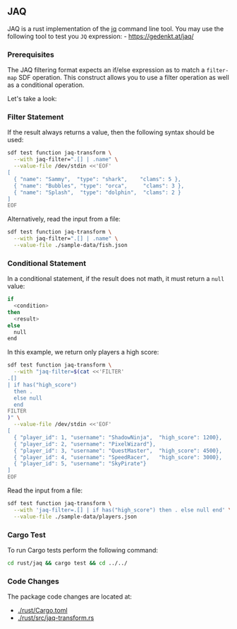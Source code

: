 ## JAQ

JAQ is a rust implementation of the [jq](https://stedolan.github.io/jq/) command line tool.
You may use the following tool to test you `JQ` expression: - https://gedenkt.at/jaq/

### Prerequisites

The JAQ filtering format expects an if/else expression as to match a `filter-map` SDF operation. This construct allows you to use a filter operation as well as a conditional operation. 

Let's take a look:

### Filter Statement

If the result always returns a value, then the following syntax should be used:

```bash
sdf test function jaq-transform \
  --with jaq-filter=".[] | .name" \
  --value-file /dev/stdin <<'EOF'
[
  { "name": "Sammy",  "type": "shark",    "clams": 5 },
  { "name": "Bubbles", "type": "orca",     "clams": 3 },
  { "name": "Splash",  "type": "dolphin",  "clams": 2 }
]
EOF
```

Alternatively, read the input from a file:

```bash
sdf test function jaq-transform \
  --with jaq-filter=".[] | .name" \
  --value-file ./sample-data/fish.json
```

### Conditional Statement

In a conditional statement, if the result does not math, it must return a `null` value:

```bash
if 
  <condition>
then 
  <result>
else 
  null
end
```

In this example, we return only players a high score:

```bash
sdf test function jaq-transform \
  --with "jaq-filter=$(cat <<'FILTER'
.[]
| if has("high_score") 
  then .
  else null
  end
FILTER
)" \
  --value-file /dev/stdin <<'EOF'
[
  { "player_id": 1, "username": "ShadowNinja",  "high_score": 1200},
  { "player_id": 2, "username": "PixelWizard"},
  { "player_id": 3, "username": "QuestMaster",  "high_score": 4500},
  { "player_id": 4, "username": "SpeedRacer",   "high_score": 3000},
  { "player_id": 5, "username": "SkyPirate"}
]
EOF
```

Read the input from a file:

```bash
sdf test function jaq-transform \
  --with 'jaq-filter=.[] | if has("high_score") then . else null end' \
  --value-file ./sample-data/players.json
```


### Cargo Test

To run Cargo tests perform the following command:

```bash
cd rust/jaq && cargo test && cd ../../
```

### Code Changes

The package code changes are located at:

* [./rust/Cargo.toml](./rust/jaq/Cargo.toml)
* [./rust/src/jaq-transform.rs](./rust/jaq/src/jaq_transform.rs)
